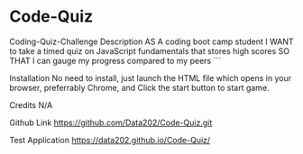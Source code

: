 # Code-Quiz

Coding-Quiz-Challenge
Description
AS A coding boot camp student I WANT to take a timed quiz on JavaScript fundamentals that stores high scores SO THAT I can gauge my progress compared to my peers ```

Installation
No need to install, just launch the HTML file which opens in your browser, preferrably Chrome, and Click the start button to start game.

Credits
N/A


Github Link
https://github.com/Data202/Code-Quiz.git

Test Application
https://data202.github.io/Code-Quiz/